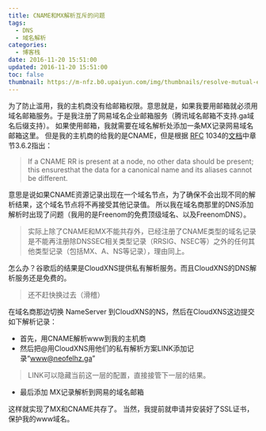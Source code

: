 ```yaml
---
title: CNAME和MX解析互斥的问题
tags:
  - DNS
  - 域名解析
categories:
  - 博客栈
date: 2016-11-20 15:51:00
updated: 2016-11-20 15:51:00
toc: false
thumbnail: https://m-nfz.b0.upaiyun.com/img/thumbnails/resolve-mutual-exclusion-between-cname-and-mx.png!blogth
---
```


<!--more-->

为了防止滥用，我的主机商没有给邮箱权限。意思就是，如果我要用邮箱就必须用域名邮箱服务。于是我注册了网易域名企业邮箱服务（腾讯域名邮箱不支持.ga域名后缀支持）。
如果使用邮箱，我就需要在域名解析处添加一条MX记录网易域名邮箱这里。
但是我的主机商的给我的是CNAME，但是根据 [RFC](https://zh.wikipedia.org/wiki/RFC) 1034的[文档](https://zh.wikipedia.org/wiki/RFC)中章节3.6.2指出：
> If a CNAME RR is present at a node, no other data should be present; this ensuresthat the data for a canonical name and its aliases cannot be different.

意思是说如果CNAME资源记录出现在一个域名节点，为了确保不会出现不同的解析结果，这个域名节点将不再接受其他记录值。
所以我在域名商那里的DNS添加解析时出现了问题（我用的是Freenom的免费顶级域名、以及FreenomDNS）。
> 实际上除了CNAME和MX不能共存外，已经注册了CNAME类型的域名记录是不能再注册除DNSSEC相关类型记录（RRSIG、NSEC等）之外的任何其他类型记录（包括MX、A、NS等记录），理由同上。

怎么办？谷歌后的结果是CloudXNS提供私有解析服务。而且CloudXNS的DNS解析服务还是免费的。

> 还不赶快换过去（滑稽）

在域名商那边切换 NameServer 到CloudXNS的NS，然后在CloudXNS这边提交如下解析记录：

- 首先，用CNAME解析www到我的主机商
- 然后把@用CloudXNS用他们的私有解析方案LINK添加记录“www@neofelhz.ga”

> LINK可以隐藏当前这一层的配置，直接接管下一层的结果。

- 最后添加 MX记录解析到网易的域名邮箱

这样就实现了MX和CNAME共存了。
当然，我提前就申请并安装好了SSL证书，保护我的www域名。
